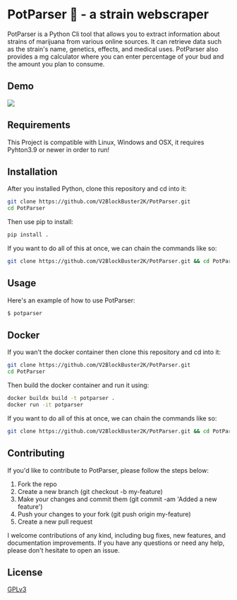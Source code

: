 # PotParser 🥦 - a strain webscraper

PotParser is a Python Cli tool that allows you to extract information about strains of marijuana from various online sources. It can retrieve data such as the strain's name, genetics, effects, and medical uses. PotParser also provides a mg calculator where you can enter percentage of your bud and the amount you plan to consume.

## Demo

![](https://github.com/V2BlockBuster2K/PotParser/blob/main/.github/assets/potparser.gif)

## Requirements

This Project is compatible with Linux, Windows and OSX, it requires Pyhton3.9 or newer in order to run!

## Installation

After you installed Python, clone this repository and cd into it:

```bash
git clone https://github.com/V2BlockBuster2K/PotParser.git
cd PotParser
```

Then use pip to install:

```bash
pip install .
```

If you want to do all of this at once, we can chain the commands like so:

```bash
git clone https://github.com/V2BlockBuster2K/PotParser.git && cd PotParser && pip install .
```

## Usage

Here's an example of how to use PotParser:

```bash
$ potparser
```

## Docker

If you wan't the docker container then clone this repository and cd into it:

```bash
git clone https://github.com/V2BlockBuster2K/PotParser.git
cd PotParser
```

Then build the docker container and run it using:

```bash
docker buildx build -t potparser .
docker run -it potparser
```

If you want to do all of this at once, we can chain the commands like so:

```bash
git clone https://github.com/V2BlockBuster2K/PotParser.git && cd PotParser && docker buildx build -t potparser . && docker run -it potparser
```

## Contributing

If you'd like to contribute to PotParser, please follow the steps below:

1. Fork the repo
2. Create a new branch (git checkout -b my-feature)
3. Make your changes and commit them (git commit -am 'Added a new feature')
4. Push your changes to your fork (git push origin my-feature)
5. Create a new pull request

I welcome contributions of any kind, including bug fixes, new features, and documentation improvements. If you have any questions or need any help, please don't hesitate to open an issue.

## License

[GPLv3](https://www.gnu.org/licenses/gpl-3.0.en.html)
